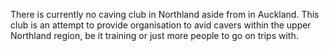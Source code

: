 There is currently no caving club in Northland aside from in Auckland. This club is an attempt to provide organisation to avid cavers 
within the upper Northland region, be it training or just more people to go on trips with.
